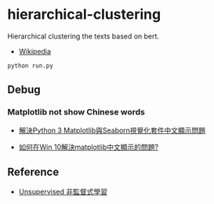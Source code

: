 # hierarchical-clustering
Hierarchical clustering the texts based on bert.

* [Wikipedia](https://en.wikipedia.org/wiki/Hierarchical_clustering)

```
python run.py
```

## Debug

### Matplotlib not show Chinese words

* [解決Python 3 Matplotlib與Seaborn視覺化套件中文顯示問題](https://medium.com/marketingdatascience/%E8%A7%A3%E6%B1%BApython-3-matplotlib%E8%88%87seaborn%E8%A6%96%E8%A6%BA%E5%8C%96%E5%A5%97%E4%BB%B6%E4%B8%AD%E6%96%87%E9%A1%AF%E7%A4%BA%E5%95%8F%E9%A1%8C-f7b3773a889b)

* [如何在Win 10解決matplotlib中文顯示的問題?](https://daxpowerbi.com/%E5%A6%82%E4%BD%95%E5%9C%A8win-10%E8%A7%A3%E6%B1%BAmatplotlib%E4%B8%AD%E6%96%87%E9%A1%AF%E7%A4%BA%E7%9A%84%E5%95%8F%E9%A1%8C/)

## Reference

* [Unsupervised 非監督式學習](https://ithelp.ithome.com.tw/articles/10283435)